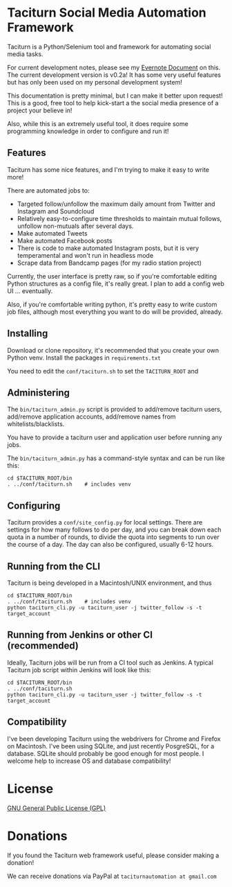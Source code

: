 # Taciturn Social Media Automation Framework

Taciturn is a Python/Selenium tool and framework for automating social media tasks.

For current development notes, please see my [Evernote Document](https://www.evernote.com/l/AtC6SBcYqJ9Iu6mm9uSS8M5NUJIUPXLQZ7U) on this.  The current development version is v0.2a!  It has some very useful features but has only been used on my personal development system!

This documentation is pretty minimal, but I can make it better upon request!  This is a good, free tool to help kick-start a the social media presence of a project your believe in!

Also, while this is an extremely useful tool, it does require some programming knowledge in order to configure and run it!

## Features

Taciturn has some nice features, and I'm trying to make it easy to write more!

There are automated jobs to:

- Targeted follow/unfollow the maximum daily amount from Twitter and Instagram and Soundcloud
- Relatively easy-to-configure time thresholds to maintain mutual follows, unfollow non-mutuals after several days.
- Make automated Tweets
- Make automated Facebook posts
- There is code to make automated Instagram posts, but it is very temperamental and won't run in headless mode
- Scrape data from Bandcamp pages (for my radio station project)

Currently, the user interface is pretty raw, so if you're comfortable editing Python structures as a config file, it's really great.  I plan to add a config web UI ... eventually.

Also, if you're comfortable writing python, it's pretty easy to write custom job files, although most everything you want to do will be provided, already.

## Installing

Download or clone repository, it's recommended that you create your own Python venv.  Install the packages in ```requirements.txt```

You need to edit the ```conf/taciturn.sh``` to set the ```TACITURN_ROOT``` and 

## Administering

The ```bin/taciturn_admin.py``` script is provided to add/remove taciturn users, add/remove application accounts, add/remove names from whitelists/blacklists.

You have to provide a taciturn user and application user before running any jobs.

The ```bin/taciturn_admin.py``` has a command-style syntax and can be run like this:

```
cd $TACITURN_ROOT/bin
. ../conf/taciturn.sh    # includes venv

```

## Configuring

Taciturn provides a ```conf/site_config.py``` for local settings.  There are settings for how many follows to do per day, and you can break down each quota in a number of rounds, to divide the quota into segments to run over the course of a day.  The day can also be configured, usually 6-12 hours.

## Running from the CLI 

Taciturn is being developed in a Macintosh/UNIX environment, and thus

```
cd $TACITURN_ROOT/bin
. ../conf/taciturn.sh    # includes venv
python taciturn_cli.py -u taciturn_user -j twitter_follow -s -t target_account
```

## Running from Jenkins or other CI (recommended)

Ideally, Taciturn jobs will be run from a CI tool such as Jenkins.  A typical Taciturn job script within Jenkins will look like this:

```
cd $TACITURN_ROOT/bin
. ../conf/taciturn.sh
python taciturn_cli.py -u taciturn_user -j twitter_follow -s -t target_account
```

## Compatibility

I've been developing Taciturn using the webdrivers for Chrome and Firefox on Macintosh.  I've been using SQLite, and just recently PosgreSQL, for a database.  SQLite should probably be good enough for most people.  I welcome help to increase OS and database compatibility!

# License
[GNU General Public License (GPL)](https://www.gnu.org/licenses/)

# Donations

If you found the Taciturn web framework useful, please consider making a donation!

We can receive donations via PayPal at ```taciturnautomation at gmail.com```
